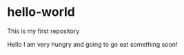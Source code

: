 # hello-world
This is my first repository

Hello I am very hungry and going to go eat something soon!
